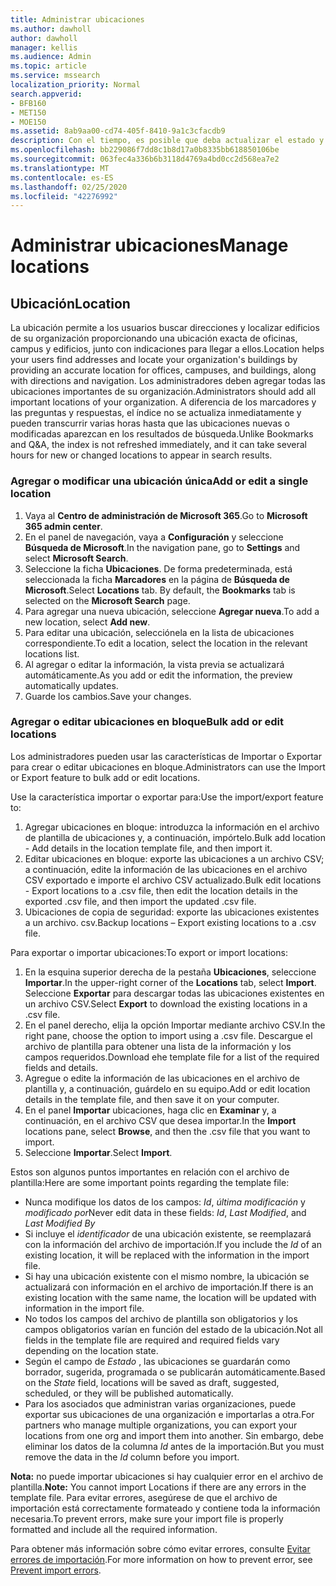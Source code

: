 ```yaml
---
title: Administrar ubicaciones
ms.author: dawholl
author: dawholl
manager: kellis
ms.audience: Admin
ms.topic: article
ms.service: mssearch
localization_priority: Normal
search.appverid:
- BFB160
- MET150
- MOE150
ms.assetid: 8ab9aa00-cd74-405f-8410-9a1c3cfacdb9
description: Con el tiempo, es posible que deba actualizar el estado y el contenido de una ubicación para que siga siendo relevante.
ms.openlocfilehash: bb229086f7dd8c1b8d17a0b8335bb618850106be
ms.sourcegitcommit: 063fec4a336b6b3118d4769a4bd0cc2d568ea7e2
ms.translationtype: MT
ms.contentlocale: es-ES
ms.lasthandoff: 02/25/2020
ms.locfileid: "42276992"
---
```

# <a name="manage-locations"></a><span data-ttu-id="a5937-103">Administrar ubicaciones</span><span class="sxs-lookup"><span data-stu-id="a5937-103">Manage locations</span></span>

## <a name="location"></a><span data-ttu-id="a5937-104">Ubicación</span><span class="sxs-lookup"><span data-stu-id="a5937-104">Location</span></span>

<span data-ttu-id="a5937-105">La ubicación permite a los usuarios buscar direcciones y localizar edificios de su organización proporcionando una ubicación exacta de oficinas, campus y edificios, junto con indicaciones para llegar a ellos.</span><span class="sxs-lookup"><span data-stu-id="a5937-105">Location helps your users find addresses and locate your organization's buildings by providing an accurate location for offices, campuses, and buildings, along with directions and navigation.</span></span> <span data-ttu-id="a5937-106">Los administradores deben agregar todas las ubicaciones importantes de su organización.</span><span class="sxs-lookup"><span data-stu-id="a5937-106">Administrators should add all important locations of your organization.</span></span> <span data-ttu-id="a5937-107">A diferencia de los marcadores y las preguntas y respuestas, el índice no se actualiza inmediatamente y pueden transcurrir varias horas hasta que las ubicaciones nuevas o modificadas aparezcan en los resultados de búsqueda.</span><span class="sxs-lookup"><span data-stu-id="a5937-107">Unlike Bookmarks and Q&A, the index is not refreshed immediately, and it can take several hours for new or changed locations to appear in search results.</span></span>

### <a name="add-or-edit-a-single-location"></a><span data-ttu-id="a5937-108">Agregar o modificar una ubicación única</span><span class="sxs-lookup"><span data-stu-id="a5937-108">Add or edit a single location</span></span>

1. <span data-ttu-id="a5937-109">Vaya al **Centro de administración de Microsoft 365**.</span><span class="sxs-lookup"><span data-stu-id="a5937-109">Go to **Microsoft 365 admin center**.</span></span>
1. <span data-ttu-id="a5937-110">En el panel de navegación, vaya a **Configuración** y seleccione **Búsqueda de Microsoft**.</span><span class="sxs-lookup"><span data-stu-id="a5937-110">In the navigation pane, go to **Settings** and select **Microsoft Search**.</span></span>
1. <span data-ttu-id="a5937-111">Seleccione la ficha **Ubicaciones**. De forma predeterminada, está seleccionada la ficha **Marcadores** en la página de **Búsqueda de Microsoft**.</span><span class="sxs-lookup"><span data-stu-id="a5937-111">Select **Locations** tab. By default, the **Bookmarks** tab is selected on the **Microsoft Search** page.</span></span>
1. <span data-ttu-id="a5937-112">Para agregar una nueva ubicación, seleccione **Agregar nueva**.</span><span class="sxs-lookup"><span data-stu-id="a5937-112">To add a new location, select **Add new**.</span></span>
1. <span data-ttu-id="a5937-113">Para editar una ubicación, selecciónela en la lista de ubicaciones correspondiente.</span><span class="sxs-lookup"><span data-stu-id="a5937-113">To edit a location, select the location in the relevant locations list.</span></span>
1. <span data-ttu-id="a5937-114">Al agregar o editar la información, la vista previa se actualizará automáticamente.</span><span class="sxs-lookup"><span data-stu-id="a5937-114">As you add or edit the information, the preview automatically updates.</span></span>
1. <span data-ttu-id="a5937-115">Guarde los cambios.</span><span class="sxs-lookup"><span data-stu-id="a5937-115">Save your changes.</span></span>

### <a name="bulk-add-or-edit-locations"></a><span data-ttu-id="a5937-116">Agregar o editar ubicaciones en bloque</span><span class="sxs-lookup"><span data-stu-id="a5937-116">Bulk add or edit locations</span></span>

<span data-ttu-id="a5937-117">Los administradores pueden usar las características de Importar o Exportar para crear o editar ubicaciones en bloque.</span><span class="sxs-lookup"><span data-stu-id="a5937-117">Administrators can use the Import or Export feature to bulk add or edit locations.</span></span>

<span data-ttu-id="a5937-118">Use la característica importar o exportar para:</span><span class="sxs-lookup"><span data-stu-id="a5937-118">Use the import/export feature to:</span></span>

1. <span data-ttu-id="a5937-119">Agregar ubicaciones en bloque: introduzca la información en el archivo de plantilla de ubicaciones y, a continuación, impórtelo.</span><span class="sxs-lookup"><span data-stu-id="a5937-119">Bulk add location - Add details in the location template file, and then import it.</span></span>
1. <span data-ttu-id="a5937-120">Editar ubicaciones en bloque: exporte las ubicaciones a un archivo CSV; a continuación, edite la información de las ubicaciones en el archivo CSV exportado e importe el archivo CSV actualizado.</span><span class="sxs-lookup"><span data-stu-id="a5937-120">Bulk edit locations - Export locations to a .csv file, then edit the location details in the exported .csv file, and then import the updated .csv file.</span></span>
1. <span data-ttu-id="a5937-121">Ubicaciones de copia de seguridad: exporte las ubicaciones existentes a un archivo. csv.</span><span class="sxs-lookup"><span data-stu-id="a5937-121">Backup locations – Export existing locations to a .csv file.</span></span>

<span data-ttu-id="a5937-122">Para exportar o importar ubicaciones:</span><span class="sxs-lookup"><span data-stu-id="a5937-122">To export or import locations:</span></span>

1. <span data-ttu-id="a5937-123">En la esquina superior derecha de la pestaña **Ubicaciones**, seleccione **Importar**.</span><span class="sxs-lookup"><span data-stu-id="a5937-123">In the upper-right corner of the **Locations** tab, select **Import**.</span></span>
<span data-ttu-id="a5937-124">Seleccione **Exportar** para descargar todas las ubicaciones existentes en un archivo CSV.</span><span class="sxs-lookup"><span data-stu-id="a5937-124">Select **Export** to download the existing locations in a .csv file.</span></span>
1. <span data-ttu-id="a5937-125">En el panel derecho, elija la opción Importar mediante archivo CSV.</span><span class="sxs-lookup"><span data-stu-id="a5937-125">In the right pane, choose the option to import using a .csv file.</span></span>
<span data-ttu-id="a5937-126">Descargue el archivo de plantilla para obtener una lista de la información y los campos requeridos.</span><span class="sxs-lookup"><span data-stu-id="a5937-126">Download ehe template file for a list of the required fields and details.</span></span>
1. <span data-ttu-id="a5937-127">Agregue o edite la información de las ubicaciones en el archivo de plantilla y, a continuación, guárdelo en su equipo.</span><span class="sxs-lookup"><span data-stu-id="a5937-127">Add or edit location details in the template file, and then save it on your computer.</span></span>
1. <span data-ttu-id="a5937-128">En el panel **Importar** ubicaciones, haga clic en **Examinar** y, a continuación, en el archivo CSV que desea importar.</span><span class="sxs-lookup"><span data-stu-id="a5937-128">In the **Import** locations pane, select **Browse**, and then the .csv file that you want to import.</span></span>
1. <span data-ttu-id="a5937-129">Seleccione **Importar**.</span><span class="sxs-lookup"><span data-stu-id="a5937-129">Select **Import**.</span></span>

<span data-ttu-id="a5937-130">Estos son algunos puntos importantes en relación con el archivo de plantilla:</span><span class="sxs-lookup"><span data-stu-id="a5937-130">Here are some important points regarding the template file:</span></span>

- <span data-ttu-id="a5937-131">Nunca modifique los datos de los campos: *Id*, *última modificación* y *modificado por*</span><span class="sxs-lookup"><span data-stu-id="a5937-131">Never edit data in these fields: *Id*, *Last Modified*, and *Last Modified By*</span></span>
- <span data-ttu-id="a5937-132">Si incluye el *identificador* de una ubicación existente, se reemplazará con la información del archivo de importación.</span><span class="sxs-lookup"><span data-stu-id="a5937-132">If you include the *Id* of an existing location, it will be replaced with the information in the import file.</span></span>
- <span data-ttu-id="a5937-133">Si hay una ubicación existente con el mismo nombre, la ubicación se actualizará con información en el archivo de importación.</span><span class="sxs-lookup"><span data-stu-id="a5937-133">If there is an existing location with the same name, the location will be updated with information in the import file.</span></span>
- <span data-ttu-id="a5937-134">No todos los campos del archivo de plantilla son obligatorios y los campos obligatorios varían en función del estado de la ubicación.</span><span class="sxs-lookup"><span data-stu-id="a5937-134">Not all fields in the template file are required and required fields vary depending on the location state.</span></span>
- <span data-ttu-id="a5937-135">Según el campo de *Estado* , las ubicaciones se guardarán como borrador, sugerida, programada o se publicarán automáticamente.</span><span class="sxs-lookup"><span data-stu-id="a5937-135">Based on the *State* field, locations will be saved as draft, suggested, scheduled, or they will be published automatically.</span></span>
- <span data-ttu-id="a5937-136">Para los asociados que administran varias organizaciones, puede exportar sus ubicaciones de una organización e importarlas a otra.</span><span class="sxs-lookup"><span data-stu-id="a5937-136">For partners who manage multiple organizations, you can export your locations from one org and import them into another.</span></span> <span data-ttu-id="a5937-137">Sin embargo, debe eliminar los datos de la columna *Id* antes de la importación.</span><span class="sxs-lookup"><span data-stu-id="a5937-137">But you must remove the data in the *Id* column before you import.</span></span>

<span data-ttu-id="a5937-138">**Nota:** no puede importar ubicaciones si hay cualquier error en el archivo de plantilla.</span><span class="sxs-lookup"><span data-stu-id="a5937-138">**Note:** You cannot import Locations if there are any errors in the template file.</span></span> <span data-ttu-id="a5937-139">Para evitar errores, asegúrese de que el archivo de importación está correctamente formateado y contiene toda la información necesaria.</span><span class="sxs-lookup"><span data-stu-id="a5937-139">To prevent errors, make sure your import file is properly formatted and include all the required information.</span></span>

<span data-ttu-id="a5937-140">Para obtener más información sobre cómo evitar errores, consulte [Evitar errores de importación](manage-bookmarks.md#prevent-import-errors).</span><span class="sxs-lookup"><span data-stu-id="a5937-140">For more information on how to prevent error, see [Prevent import errors](manage-bookmarks.md#prevent-import-errors).</span></span>
